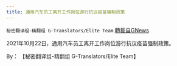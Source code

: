 ```yaml
---
title: 通用汽车员工离开工作岗位游行抗议疫苗强制政策
---
```

`秘密翻译组-精翻组 G-Translators/Elite Team` [轉載自GNews](https://gnews.org/zh-hans/1616414/)

2021年10月22日，通用汽车员工离开工作岗位游行抗议疫苗强制政策。

By： 【秘密翻译组-精翻组 G-Translators/Elite Team】
